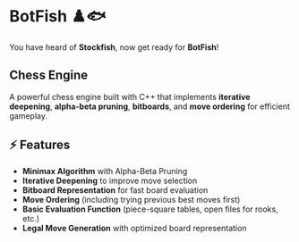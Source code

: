# BotFish ♟️🐟  
You have heard of **Stockfish**, now get ready for **BotFish**!  

## Chess Engine  

A powerful chess engine built with C++ that implements **iterative deepening**, **alpha-beta pruning**, **bitboards**, and **move ordering** for efficient gameplay.

## ⚡ Features  
- **Minimax Algorithm** with Alpha-Beta Pruning  
- **Iterative Deepening** to improve move selection  
- **Bitboard Representation** for fast board evaluation  
- **Move Ordering** (including trying previous best moves first)  
- **Basic Evaluation Function** (piece-square tables, open files for rooks, etc.)  
- **Legal Move Generation** with optimized board representation  


 
 
